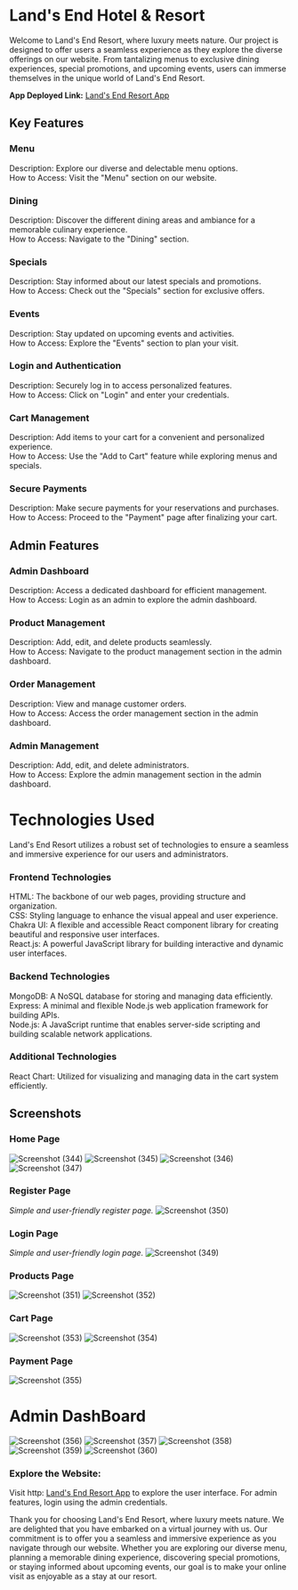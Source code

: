 # Land's End Hotel & Resort

Welcome to Land's End Resort, where luxury meets nature. Our project is designed to offer users a seamless experience as they explore the diverse offerings on our website. From tantalizing menus to exclusive dining experiences, special promotions, and upcoming events, users can immerse themselves in the unique world of Land's End Resort.

**App Deployed Link:** [Land's End Resort App](https://lands-end-resort.vercel.app/)

## Key Features

### Menu

Description: Explore our diverse and delectable menu options.
<br />
How to Access: Visit the "Menu" section on our website.

### Dining
Description: Discover the different dining areas and ambiance for a memorable culinary experience.
<br />
How to Access: Navigate to the "Dining" section.

### Specials
Description: Stay informed about our latest specials and promotions.
<br />
How to Access: Check out the "Specials" section for exclusive offers.

### Events
Description: Stay updated on upcoming events and activities.
<br />
How to Access: Explore the "Events" section to plan your visit. 

### Login and Authentication
Description: Securely log in to access personalized features.
<br />
How to Access: Click on "Login" and enter your credentials.

### Cart Management
Description: Add items to your cart for a convenient and personalized experience.
<br />
How to Access: Use the "Add to Cart" feature while exploring menus and specials.

### Secure Payments
Description: Make secure payments for your reservations and purchases.
<br />
How to Access: Proceed to the "Payment" page after finalizing your cart.


## Admin Features

### Admin Dashboard
Description: Access a dedicated dashboard for efficient management.
<br />
How to Access: Login as an admin to explore the admin dashboard.

### Product Management
Description: Add, edit, and delete products seamlessly.
<br />
How to Access: Navigate to the product management section in the admin dashboard.

### Order Management
Description: View and manage customer orders.
<br />
How to Access: Access the order management section in the admin dashboard.


### Admin Management
Description: Add, edit, and delete administrators.
<br />
How to Access: Explore the admin management section in the admin dashboard.


# Technologies Used
Land's End Resort utilizes a robust set of technologies to ensure a seamless and immersive experience for our users and administrators.

### Frontend Technologies
HTML: The backbone of our web pages, providing structure and organization.
<br />
CSS: Styling language to enhance the visual appeal and user experience.
<br />
Chakra UI: A flexible and accessible React component library for creating beautiful and responsive user interfaces.
<br />
React.js: A powerful JavaScript library for building interactive and dynamic user interfaces.

### Backend Technologies
MongoDB: A NoSQL database for storing and managing data efficiently.
<br />
Express: A minimal and flexible Node.js web application framework for building APIs. <br />
Node.js: A JavaScript runtime that enables server-side scripting and building scalable network applications.

### Additional Technologies
React Chart: Utilized for visualizing and managing data in the cart system efficiently.

## Screenshots

### Home Page
![Screenshot (344)](https://github.com/AbhishekRaskar/Lands_End_Resort/assets/112754426/e4f09f19-19b7-4e0a-8887-a74ea81c7cc6)
![Screenshot (345)](https://github.com/AbhishekRaskar/Lands_End_Resort/assets/112754426/f07fa905-b23f-4bf2-b3d8-9aff8d3cd376)
![Screenshot (346)](https://github.com/AbhishekRaskar/Lands_End_Resort/assets/112754426/b57a7c75-5653-48c3-a257-b4188de052a8)
![Screenshot (347)](https://github.com/AbhishekRaskar/Lands_End_Resort/assets/112754426/6eb45e88-72ed-4149-b76c-ab86872e7a78)

### Register Page
*Simple and user-friendly register page.*
![Screenshot (350)](https://github.com/AbhishekRaskar/Lands_End_Resort/assets/112754426/26df0faf-9ad5-4169-8bd9-42917fcc5aee)


### Login Page
*Simple and user-friendly login page.*
![Screenshot (349)](https://github.com/AbhishekRaskar/Lands_End_Resort/assets/112754426/cfff4414-ea9f-41ae-9c9a-40638fc07010)


### Products Page
![Screenshot (351)](https://github.com/AbhishekRaskar/Lands_End_Resort/assets/112754426/c350e3f4-ed71-4f76-9790-33a43998935e)
![Screenshot (352)](https://github.com/AbhishekRaskar/Lands_End_Resort/assets/112754426/093e8a83-60a4-4302-a3f8-22c89478f820)

### Cart Page

![Screenshot (353)](https://github.com/AbhishekRaskar/Lands_End_Resort/assets/112754426/d5c2de4d-9026-4d21-bfa4-ff7b2d7c23d4)
![Screenshot (354)](https://github.com/AbhishekRaskar/Lands_End_Resort/assets/112754426/95d9541f-0df8-4404-a86f-ae0f9b35970e)

### Payment Page
![Screenshot (355)](https://github.com/AbhishekRaskar/Lands_End_Resort/assets/112754426/bbb3d2c0-be80-4b01-ab3c-da3215bd158f)

# Admin DashBoard
![Screenshot (356)](https://github.com/AbhishekRaskar/Lands_End_Resort/assets/112754426/6384aa9a-21e0-4f5d-a080-7535bf06f4dd)
![Screenshot (357)](https://github.com/AbhishekRaskar/Lands_End_Resort/assets/112754426/4e1aa831-41cc-4450-9320-820627bfc4ad)
![Screenshot (358)](https://github.com/AbhishekRaskar/Lands_End_Resort/assets/112754426/0ca65014-104b-4e96-9879-373263512915)
![Screenshot (359)](https://github.com/AbhishekRaskar/Lands_End_Resort/assets/112754426/654e0ae7-9808-4107-a656-5a38257f0e52)
![Screenshot (360)](https://github.com/AbhishekRaskar/Lands_End_Resort/assets/112754426/e78e56ef-2bec-4128-b108-c3030020ac2b)

### Explore the Website:

Visit http:&nbsp;[Land's End Resort App](https://lands-end-resort.vercel.app/) to explore the user interface.
For admin features, login using the admin credentials.

Thank you for choosing Land's End Resort, where luxury meets nature. We are delighted that you have embarked on a virtual journey with us. Our commitment is to offer you a seamless and immersive experience as you navigate through our website. Whether you are exploring our diverse menu, planning a memorable dining experience, discovering special promotions, or staying informed about upcoming events, our goal is to make your online visit as enjoyable as a stay at our resort.
